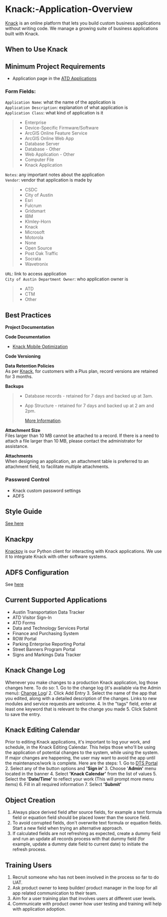 # Knack:-Application-Overview

[Knack](http://knack.com) is an online platform that lets you build custom business applications without writing code. We manage a growing suite of business applications built with Knack.

## When to Use Knack

## Minimum Project Requirements

* Application page in the [ATD Applications](https://atd.knack.com/dts#applications/)

### Form Fields:

`Application Name`: what the name of the application is  
 `Application Description`: explanation of what application is  
 `Application Class`: what kind of application is it  


> * Enterprise
> * Device-Specific Firmware/Software
> * ArcGIS Online Feature Service
> * ArcGIS Online Web App
> * Database Server
> * Database - Other
> * Web Application - Other
> * Computer File
> * Knack Application

`Notes`: any important notes about the application  
 `Vendor`: vendor that application is made by  


> * CSDC
> * City of Austin
> * Esri
> * Fulcrum
> * Gridsmart
> * IBM
> * KImley-Horn
> * Knack
> * Microsoft
> * Motorola
> * None
> * Open Source
> * Post Oak Traffic
> * Socrata
> * Wavetronix

`URL`: link to access application  
 `City of Austin Department Owner`: who application owner is  


> * ATD
> * CTM
> * Other

## Best Practices

**Project Documentation**

**Code Documentation**

* [Knack Mobile Optimization](https://github.com/cityofaustin/atd-data-tech/wiki/Knack%3A-Mobile-Optimization)

**Code Versioning**

**Data Retention Policies**  
As per [Knack](https://support.knack.com/hc/en-us/articles/225973788-About-Knack-Accounts#data-retention-policies), for customers with a Plus plan, record versions are retained for 3 months.

**Backups**

> * Database records - retained for 7 days and backed up at 3am.  
> * App Structure - retained for 7 days and backed up at 2 am and 2pm.  
>
>   [More Information](https://support.knack.com/hc/en-us/articles/225973788-About-Knack-Accounts#backups).

**Attachment Size**  
Files larger than 10 MB cannot be attached to a record. If there is a need to attach a file larger than 10 MB, please contact the administrator for assistance.

**Attachments**  
When designing an application, an attachment table is preferred to an attachment field, to facilitate multiple attachments.

### Password Control

* Knack custom password settings
* ADFS

## Style Guide

[See here](https://github.com/cityofaustin/transportation-data-tech/wiki/Knack-%7C-Style-Guide)

## Knackpy

[Knackpy](https://github.com/cityofaustin/knackpy) is our Python client for interacting with Knack applications. We use it to integrate Knack with other software systems.

## ADFS Configuration

See [here](https://github.com/cityofaustin/transportation-data-tech/wiki/Knack-%7C-ADFS-Setup)

## Current Supported Applications

* Austin Transportation Data Tracker
* ATD Visitor Sign-In
* ATD Forms
* Data and Technology Services Portal
* Finance and Purchasing System
* ROW Portal
* Parking Enterprise Reporting Portal
* Street Banners Program Portal
* Signs and Markings Data Tracker

## Knack Change Log

Whenever you make changes to a production Knack application, log those changes here. To do so: 1. Go to the change log \(it's available via the Admin menu\): [Change Log](https://atd.knack.com/dts#change-log/)/ 2. Click Add Entry 3. Select the name of the app that you edited, along with a detailed description of the changes. Links to new modules and service requests are welcome. 4. In the "tags" field, enter at least one keyword that is relevant to the change you made 5. Click Submit to save the entry.

## Knack Editing Calendar

Prior to editing Knack applications, it's important to log your work, and schedule, in the Knack Editing Calendar. This helps those who'll be using the application of potential changes to the system, while using the system. If major changes are happening, the user may want to avoid the app until the maintenance/work is complete. Here are the steps: 1. Go to [DTS Portal ](https://atd.knack.com/dts#home2/) 2. Select any of the button options and **'Sign in'** 3. Choose '**Admin'** menu located in the banner 4. Select **'Knack Calendar'** from the list of values 5. Select the **'Date/Time'** to reflect your work \(This will prompt more menu items\) 6. Fill in all required information 7. Select **'Submit'**

## Object Creation

1. Always place derived field after source fields, for example a text formula field or equation field should be placed lower than the source field.
2. To avoid corrupted fields, don't overwrite text formula or equation fields. Start a new field when trying an alternative approach.
3. If calculated fields are not refreshing as expected, create a dummy field and run an update all records process with that dummy field \(for example, update a dummy date field to current date\) to initiate the refresh process.

## Training Users

1. Recruit someone who has not been involved in the process so far to do UAT. 
2. Ask product owner to keep builder/ product manager in the loop for all app related communication to their team. 
3. Aim for a user training plan that involves users at different user levels. 
4. Communicate with product owner how user testing and training will help with application adoption.

